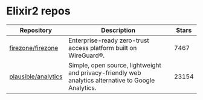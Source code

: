 # Elixir2 repos

| Repository                                                    | Description                                                                                          | Stars |
| ------------------------------------------------------------- | ---------------------------------------------------------------------------------------------------- | ----- |
| [firezone/firezone](https://github.com/firezone/firezone)     | Enterprise-ready zero-trust access platform built on WireGuard®.                                     | 7467  |
| [plausible/analytics](https://github.com/plausible/analytics) | Simple, open source, lightweight and privacy-friendly web analytics alternative to Google Analytics. | 23154 |
